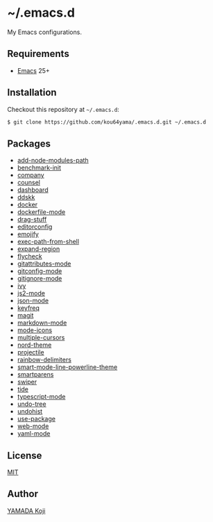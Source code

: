 # ~/.emacs.d

My Emacs configurations.

## Requirements

- [Emacs](https://www.gnu.org/software/emacs/) 25+

## Installation

Checkout this repository at `~/.emacs.d`:

```bash
$ git clone https://github.com/kou64yama/.emacs.d.git ~/.emacs.d
```

## Packages

- [add-node-modules-path](https://github.com/codesuki/add-node-modules-path)
- [benchmark-init](https://github.com/dholm/benchmark-init-el)
- [company](https://company-mode.github.io)
- [counsel](https://github.com/abo-abo/swiper#counsel)
- [dashboard](https://github.com/rakanalh/emacs-dashboard)
- [ddskk](http://openlab.jp/skk/)
- [docker](https://github.com/Silex/docker.el)
- [dockerfile-mode](https://github.com/spotify/dockerfile-mode)
- [drag-stuff](https://github.com/rejeep/drag-stuff.el)
- [editorconfig](https://github.com/editorconfig/editorconfig-emacs)
- [emojify](https://github.com/iqbalansari/emacs-emojify)
- [exec-path-from-shell](https://github.com/purcell/exec-path-from-shell)
- [expand-region](https://github.com/magnars/expand-region.el)
- [flycheck](http://www.flycheck.org/en/lattest/)
- [gitattributes-mode](https://github.com/magit/git-modes/blob/master/gitattributes-mode.el)
- [gitconfig-mode](https://github.com/magit/git-modes/blob/master/gitconfig-mode.el)
- [gitignore-mode](https://github.com/magit/git-modes/blob/master/gitignore-mode.el)
- [ivy](https://github.com/abo-abo/swiper#ivy)
- [js2-mode](https://github.com/mooz/js2-mode)
- [json-mode](https://github.com/joshwnj/json-mode)
- [keyfreq](https://github.com/dacap/keyfreq)
- [magit](https://magit.vc)
- [markdown-mode](https://jblevins.org/projects/markdown-mode)
- [mode-icons](http://projects.ryuslash.org/mode-icons/)
- [multiple-cursors](https://github.com/magnars/multiple-cursors.el)
- [nord-theme](https://emacsthemes.com/themes/nord-theme.html)
- [projectile](https://projectile.readthedocs.io/en/latest/)
- [rainbow-delimiters](https://github.com/Fanael/rainbow-delimiters)
- [smart-mode-line-powerline-theme](https://github.com/Malabarba/smart-mode-line)
- [smartparens](https://github.com/Fuco1/smartparens)
- [swiper](https://github.com/abo-abo/swiper#swiper)
- [tide](https://github.com/ananthakumaran/tide)
- [typescript-mode](https://github.com/emacs-typescript/typescript.el)
- [undo-tree](https://www.emacswiki.org/emacs/UndoTree)
- [undohist](https://github.com/m2ym/undohist-el)
- [use-package](https://github.com/jwiegley/use-package)
- [web-mode](http://web-mode.org)
- [yaml-mode](https://github.com/yoshiki/yaml-mode)

## License

[MIT](https://github.com/kou64yama/dot.emacs.d/blob/master/LICENSE)

## Author

[YAMADA Koji](https://github.com/kou64yama)
